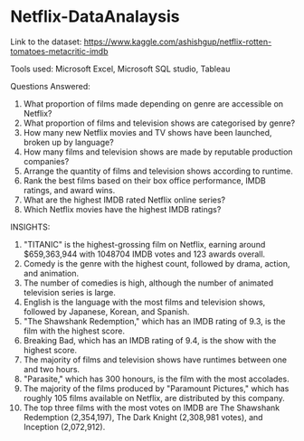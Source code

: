 # Netflix-DataAnalaysis
Link to the dataset: https://www.kaggle.com/ashishgup/netflix-rotten-tomatoes-metacritic-imdb

Tools used: Microsoft Excel, Microsoft SQL studio, Tableau

Questions Answered: 

1. What proportion of films made depending on genre are accessible on Netflix?
2. What proportion of films and television shows are categorised by genre?
3. How many new Netflix movies and TV shows have been launched, broken up by language?
4. How many films and television shows are made by reputable production companies?
5. Arrange the quantity of films and television shows according to runtime.
6. Rank the best films based on their box office performance, IMDB ratings, and award wins.
7. What are the highest IMDB rated Netflix online series?
8. Which Netflix movies have the highest IMDB ratings?

INSIGHTS: 

1. "TITANIC" is the highest-grossing film on Netflix, earning around $659,363,944 with 1048704 IMDB votes and 123 awards overall.
2. Comedy is the genre with the highest count, followed by drama, action, and animation.
3. The number of comedies is high, although the number of animated television series is large.
4. English is the language with the most films and television shows, followed by Japanese, Korean, and Spanish.
5. "The Shawshank Redemption," which has an IMDB rating of 9.3, is the film with the highest score.
6. Breaking Bad, which has an IMDB rating of 9.4, is the show with the highest score.
7. The majority of films and television shows have runtimes between one and two hours.
8. "Parasite," which has 300 honours, is the film with the most accolades.
9. The majority of the films produced by "Paramount Pictures," which has roughly 105 films available on Netflix, are distributed by this company.
10. The top three films with the most votes on IMDB are The Shawshank Redemption (2,354,197), The Dark Knight (2,308,981 votes), and Inception (2,072,912).
